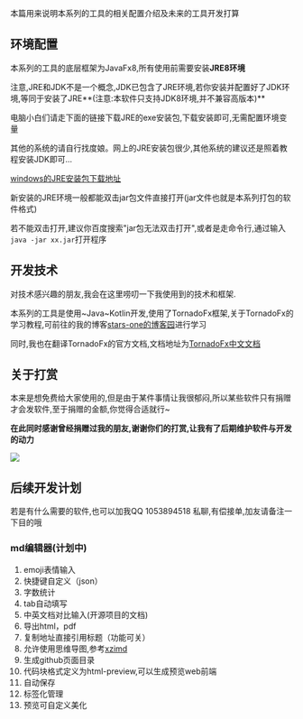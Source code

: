 本篇用来说明本系列的工具的相关配置介绍及未来的工具开发打算

## 环境配置
本系列的工具的底层框架为JavaFx8,所有使用前需要安装**JRE8环境**

注意,JRE和JDK不是一个概念,JDK已包含了JRE环境,若你安装并配置好了JDK环境,等同于安装了JRE**(注意:本软件只支持JDK8环境,并不兼容高版本)**

电脑小白们请走下面的链接下载JRE的exe安装包,下载安装即可,无需配置环境变量

其他的系统的请自行找度娘。网上的JRE安装包很少,其他系统的建议还是照着教程安装JDK即可...

[windows的JRE安装包下载地址](https://wwa.lanzous.com/i8zQ6df5dgh)

新安装的JRE环境一般都能双击jar包文件直接打开(jar文件也就是本系列打包的软件格式)

若不能双击打开,建议你百度搜索"jar包无法双击打开",或者是走命令行,通过输入`java -jar xx.jar`打开程序

## 开发技术
对技术感兴趣的朋友,我会在这里唠叨一下我使用到的技术和框架.

本系列的工具是使用~Java~Kotlin开发,使用了TornadoFx框架,关于TornadoFx的学习教程,可前往的我的博客[stars-one的博客园](stars-one.cnblogs.com)进行学习

同时,我也在翻译TornadoFx的官方文档,文档地址为[TornadoFx中文文档](https://gitee.com/stars-one/tornadofx-guide-chinese)

## 关于打赏
本来是想免费给大家使用的,但是由于某件事情让我很郁闷,所以某些软件只有捐赠才会发软件,至于捐赠的金额,你觉得合适就行~

**在此同时感谢曾经捐赠过我的朋友,谢谢你们的打赏,让我有了后期维护软件与开发的动力**

![](https://img2020.cnblogs.com/blog/1210268/202003/1210268-20200316120825333-1551152974.png)

## 后续开发计划

若是有什么需要的软件,也可以加我QQ 1053894518 私聊,有偿接单,加友请备注一下目的哦

### md编辑器(计划中)
1. emoji表情输入
2. 快捷键自定义（json）
3. 字数统计
4. tab自动填写
5. 中英文档对比输入(开源项目的文档)
6. 导出html，pdf
7. 复制地址直接引用标题（功能可关）
8. 允许使用思维导图,参考[xzimd](https://gitee.com/xuanzi_code/xzmind)
9. 生成github页面目录[](https://github.com/houbb/markdown-toc)
10. 代码块格式定义为html-preview,可以生成预览web前端
11. 自动保存
12. 标签化管理
13. 预览可自定义美化
